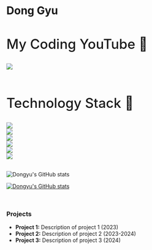 <h1>Dong Gyu</h1>

<div style="margin-top:30px; margin-bottom:30px;">
  <h2 style="font-size:35px; font-weight:500;">My Coding YouTube 💪</h2>
</div>

<div style="display:flex; flex-direction: column;">
  <img src="https://img.shields.io/badge/Youtube-FF0000?style=flat-square&logo=Youtube&logoColor=white"/>
</div>

<br>

<div style="margin-top:30px; margin-bottom:30px;">
  <h2 style="font-size:35px; font-weight:500;">Technology Stack 💪</h2>
</div>

<div style="display:flex; flex-direction: column;">
  <img src="https://img.shields.io/badge/React-61DAFB?style=flat-square&logo=React&logoColor=white"/>
  <img src="https://img.shields.io/badge/Django-092E20?style=flat-square&logo=Django&logoColor=white"/>
  <img src="https://img.shields.io/badge/Android-3DDC84?style=flat-square&logo=Android&logoColor=white"/>
  <img src="https://img.shields.io/badge/Python-3776AB?style=flat-square&logo=Python&logoColor=white"/>
  <img src="https://img.shields.io/badge/JavaScript-F7DF1E?style=flat-square&logo=JavaScript&logoColor=white"/>
  <img src="https://img.shields.io/badge/Css3-1572B6?style=flat-square&logo=Css3&logoColor=white"/>
</div>

<br>

![Dongyu's GitHub stats](https://github-readme-stats.vercel.app/api?username=dongyu-youn&show_icons=true&theme=radical)

[![Dongyu's GitHub stats](https://github-readme-stats.vercel.app/api/top-langs/?username=dongyu-youn&show_icons=true&hide_border=true&title_color=004386&icon_color=004386&layout=compact)](https://github.com/dongyu-youn)

<br>

### Projects

- **Project 1:** Description of project 1 (2023)
- **Project 2:** Description of project 2 (2023-2024)
- **Project 3:** Description of project 3 (2024)

